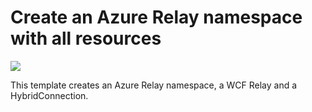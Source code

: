 # Create an Azure Relay namespace with all resources

<a href="https://portal.azure.com/#create/Microsoft.Template/uri/https%3A%2F%2Fraw.githubusercontent.com%2FTVDKoni%2Fazure-quickstart-templates%2Fmaster%2F201-azure-relay-create-all-resources%2Fazuredeploy.json" target="_blank">
    <img src="http://azuredeploy.net/deploybutton.png"/>
</a>

This template creates an Azure Relay namespace, a WCF Relay and a HybridConnection.